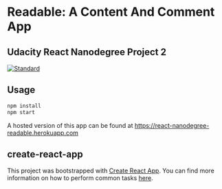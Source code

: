 # Readable: A Content And Comment App
## Udacity React Nanodegree Project 2

[![Standard][Standard]](http://standardjs.com)

## Usage

```bash
npm install
npm start
```

A hosted version of this app can be found at https://react-nanodegree-readable.herokuapp.com

## create-react-app

This project was bootstrapped with [Create React App](https://github.com/facebookincubator/create-react-app). You can find more information on how to perform common tasks [here](https://github.com/facebookincubator/create-react-app/blob/master/packages/react-scripts/template/README.md).


[Standard]: https://img.shields.io/badge/code%20style-standard-brightgreen.svg
